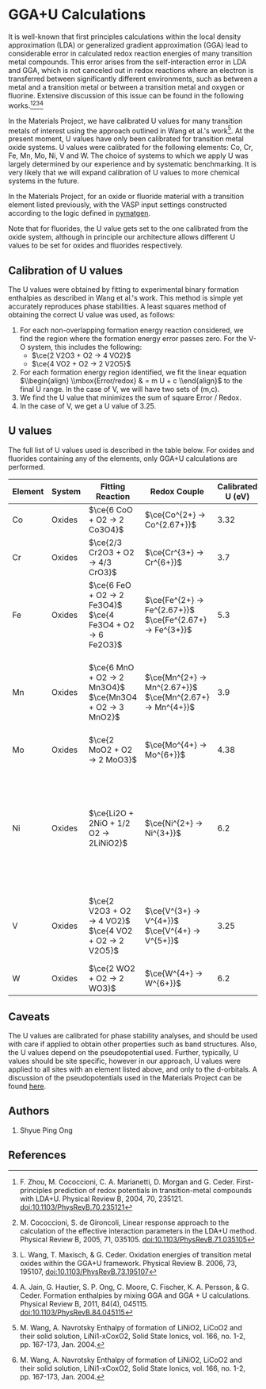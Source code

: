 # GGA+U Calculations

It is well-known that first principles calculations within the local
density approximation (LDA) or generalized gradient approximation (GGA)
lead to considerable error in calculated redox reaction energies of many
transition metal compounds. This error arises from the self-interaction
error in LDA and GGA, which is not canceled out in redox reactions where
an electron is transferred between significantly different environments,
such as between a metal and a transition metal or between a transition
metal and oxygen or fluorine. Extensive discussion of this issue can be found in the
following works.[^1][^2][^3][^4]

In the Materials Project, we have calibrated U values for many
transition metals of interest using the approach outlined in Wang et
al.'s work[^5]. At the present moment, U values have only been calibrated for
transition metal oxide systems. U values were calibrated for the following 
elements: Co, Cr, Fe, Mn, Mo, Ni, V and W. The choice of systems to which we
apply U was largely determined by our experience and by systematic
benchmarking. It is very likely that we will expand calibration of U
values to more chemical systems in the future.

In the Materials Project, for an oxide or fluoride material with a transition
element listed previously, with the VASP input settings constructed according to 
the logic defined in [pymatgen](https://github.com/materialsproject/pymatgen/blob/master/pymatgen/io/vasp/MPRelaxSet.yaml).

Note that for fluorides, the U value gets set to the one calibrated from the oxide system, although 
in principle our architecture allows different U values to be set for oxides and fluorides respectively.


Calibration of U values
-----------------------

The U values were obtained by fitting to experimental binary formation
enthalpies as described in Wang et al.'s work. This method is simple yet
accurately reproduces phase stabilities. A least squares method of
obtaining the correct U value was used, as follows:

1.  For each non-overlapping formation energy reaction considered, we
    find the region where the formation energy error passes zero. For
    the V-O system, this includes the following:
    *  $\ce{2 V2O3 + O2 -> 4 VO2}$
    *  $\ce{4 VO2 + O2 -> 2 V2O5}$
2.  For each formation energy region identified, we fit the linear
    equation $\\begin{align} \\mbox{Error/redox} & = m U + c \\end{align}$ to
    the final U range. In the case of V, we will have two sets of (m,c).
2.  We find the U value that minimizes the sum of square Error / Redox.
4.  In the case of V, we get a U value of 3.25.

U values
--------

The full list of U values used is described in the table below. For
oxides and fluorides containing any of the elements, only GGA+U calculations
are performed.

<!-- Why do fluorides and oxides have the same values? -->

| Element | System | Fitting Reaction                  | Redox Couple         | Calibrated U (eV) | Comments                                                                       |
|:--------|--------|-----------------------------------|----------------------|-------------------|--------------------------------------------------------------------------------------------------------------------|
| Co      | Oxides | $\ce{6 CoO + O2 -> 2 Co3O4}$      | $\ce{Co^{2+} -> Co^{2.67+}}$ | 3.32          |                                                                                |
| Cr      | Oxides | $\ce{2/3 Cr2O3 + O2 -> 4/3 CrO3}$ | $\ce{Cr^{3+} -> Cr^{6+}}$      | 3.7               |                                                                                |
| Fe      | Oxides | $\ce{6 FeO + O2 -> 2 Fe3O4}$ <br> $\ce{4 Fe3O4 + O2 -> 6 Fe2O3}$   | $\ce{Fe^{2+} -> Fe^{2.67+}}$ <br> $\ce{Fe^{2.67+} -> Fe^{3+}}$    | 5.3               |                                                                                |
| Mn      | Oxides | $\ce{6 MnO + O2 -> 2 Mn3O4}$  <br>  $\ce{Mn3O4 + O2 -> 3 MnO2}$  | $\ce{Mn^{2+} -> Mn^{2.67+}}$ <br> $\ce{Mn^{2.67+} -> Mn^{4+}}$    | 3.9               | $\ce{Mn2O3}$ was explicitly excluded from calibration set due to the large number of atoms in its unit cell.                              |
| Mo      | Oxides | $\ce{2 MoO2 + O2 -> 2 MoO3}$    | $\ce{Mo^{4+} -> Mo^{6+}}$ | 4.38              |                                                                                |
| Ni      | Oxides | $\ce{Li2O + 2NiO + 1/2 O2 -> 2LiNiO2}$    | $\ce{Ni^{2+} -> Ni^{3+}}$ | 6.2               | Binary formation energies are not readily available for Ni. The Ni U calibration was performed using a ternary oxide formation energy.[^5]  |
| V       | Oxides | $\ce{2 V2O3 + O2 -> 4 VO2}$ <br> $\ce{4 VO2 + O2 -> 2 V2O5}$ | $\ce{V^{3+} -> V^{4+}}$ <br> $\ce{V^{4+} -> V^{5+}}$  | 3.25              | $\ce{VO}$ was explicitly excluded from calibration due to its known metallic nature.                                               |
| W       | Oxides | $\ce{2 WO2 + O2 -> 2 WO3}$  | $\ce{W^{4+} -> W^{6+}}$        | 6.2               |                                                                                |

Caveats
-------

The U values are calibrated for phase stability analyses, and should be
used with care if applied to obtain other properties such as band
structures. Also, the U values depend on the pseudopotential used. Further,
typically, U values should be site specific, however in our approach, U values were
applied to all sites with an element listed above, and only to the d-orbitals. A discussion of the 
pseudopotentials used in the Materials Project can be
found [here](/methodology/pseudopotentials).

Authors
-------

1.  Shyue Ping Ong

References
----------

[^1]: F. Zhou, M. Cococcioni, C. A. Marianetti, D. Morgan and G. Ceder.
    First-principles prediction of redox potentials in transition-metal
    compounds with LDA+U. Physical Review B, 2004, 70, 235121.
    <doi:10.1103/PhysRevB.70.235121>

[^2]: M. Cococcioni, S. de Gironcoli, Linear response approach to the
    calculation of the effective interaction parameters in the LDA+U
    method. Physical Review B, 2005, 71, 035105.
    <doi:10.1103/PhysRevB.71.035105>

[^3]: L. Wang, T. Maxisch, & G. Ceder. Oxidation energies of transition
    metal oxides within the GGA+U framework. Physical Review B. 2006,
    73, 195107, <doi:10.1103/PhysRevB.73.195107>

[^4]: A. Jain, G. Hautier, S. P. Ong, C. Moore, C. Fischer, K. A.
    Persson, & G. Ceder. Formation enthalpies by mixing GGA and GGA + U
    calculations. Physical Review B, 2011, 84(4), 045115.
    <doi:10.1103/PhysRevB.84.045115>

[^5]: M. Wang, A. Navrotsky Enthalpy of formation of LiNiO2, LiCoO2 and
    their solid solution, LiNi1-xCoxO2, Solid State Ionics, vol. 166,
    no. 1-2, pp. 167-173, Jan. 2004.
